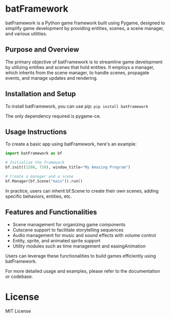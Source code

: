 # batFramework

batFramework is a Python game framework built using Pygame, designed to simplify game development by providing entities, scenes, a scene manager, and various utilities.

## Purpose and Overview
The primary objective of batFramework is to streamline game development by utilizing entities and scenes that hold entities. It employs a manager, which inherits from the scene manager, to handle scenes, propagate events, and manage updates and rendering.

## Installation and Setup
To install batFramework, you can use pip:
```pip install batFramework```


The only dependency required is pygame-ce.

## Usage Instructions
To create a basic app using batFramework, here's an example:

```python
import batFramework as bf

# Initialize the framework
bf.init((1280, 720), window_title="My Amazing Program")

# Create a manager and a scene
bf.Manager(bf.Scene("main")).run()
```
In practice, users can inherit bf.Scene to create their own scenes, adding specific behaviors, entities, etc.

## Features and Functionalities

- Scene management for organizing game components
- Cutscene support to facilitate storytelling sequences
- Audio management for music and sound effects with volume control
- Entity, sprite, and animated sprite support
- Utility modules such as time management and easingAnimation

Users can leverage these functionalities to build games efficiently using batFramework.

For more detailed usage and examples, please refer to the documentation or codebase.


# License
 MIT License


